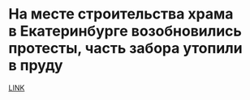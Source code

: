 # На месте строительства храма в Екатеринбурге возобновились протесты, часть забора утопили в пруду



[LINK](https://varlamov.ru/3435244.html)